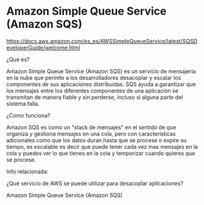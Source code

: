 # Amazon Simple Queue Service (Amazon SQS)

https://docs.aws.amazon.com/es_es/AWSSimpleQueueService/latest/SQSDeveloperGuide/welcome.html

¿Qué es?

Amazon Simple Queue Service (Amazon SQS) es un servicio de mensajería en la nube que permite a los desarrolladores desacoplar y escalar los componentes de sus aplicaciones distribuidas. SQS ayuda a garantizar que los mensajes entre los diferentes componentes de una aplicación se transmitan de manera fiable y sin perderse, incluso si alguna parte del sistema falla.

¿Como funciona?

Amazon SQS es como un "stack de mensajes" en el sentido de que organiza y gestiona mensajes en una cola, pero con características adicionales como que los datos duran hasta que se procese o expire su tiempo, es escalable es decir que puede tener cada vez mas mensajes en la cola y puedes ver lo que tienes en la cola y temporizar cuando quieres que se procese. 

Info relacionada:

¿Qué servicio de AWS se puede utilizar para desacoplar aplicaciones?

Amazon Simple Queue Service (Amazon SQS)